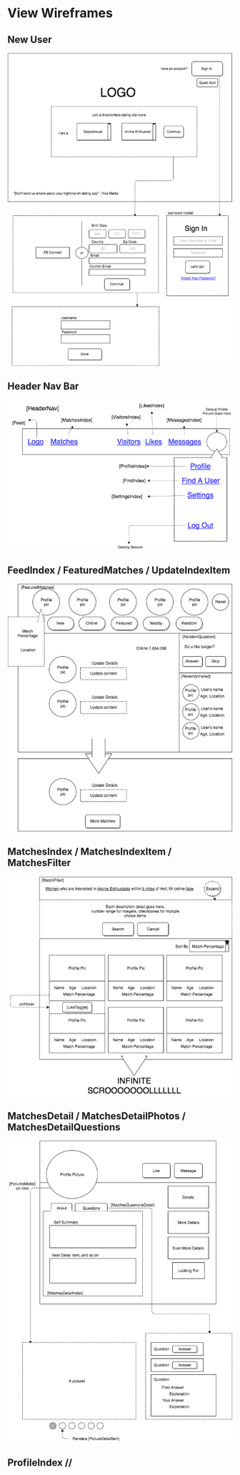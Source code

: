 # View Wireframes

## New User
![new-user]

## Header Nav Bar
![header-nav]

## FeedIndex / FeaturedMatches / UpdateIndexItem
![feed-index]

## MatchesIndex / MatchesIndexItem / MatchesFilter
![matches-index]

## MatchesDetail / MatchesDetailPhotos / MatchesDetailQuestions
![matches-detail]

## ProfileIndex //

[new-user]: ./wireframes/new_user_auth_form.png
[header-nav]: ./wireframes/header_nav.png
[feed-index]: ./wireframes/feed_index.png
[matches-index]: ./wireframes/matches_index.png
[matches-detail]: ./wireframes/matches_detail.png
[profile-index]: ./wireframes/profile_index.png
